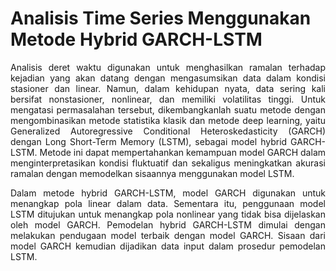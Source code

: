 # Analisis Time Series Menggunakan Metode Hybrid GARCH-LSTM

<p align="justify">
Analisis deret waktu digunakan untuk menghasilkan ramalan terhadap kejadian yang akan datang dengan mengasumsikan data dalam kondisi stasioner dan linear. Namun, dalam kehidupan nyata, data sering kali bersifat nonstasioner, nonlinear, dan memiliki volatilitas tinggi. Untuk mengatasi permasalahan tersebut, dikembangkanlah suatu metode dengan mengombinasikan metode statistika klasik dan metode deep learning, yaitu Generalized Autoregressive Conditional Heteroskedasticity (GARCH) dengan Long Short-Term Memory (LSTM), sebagai model hybrid GARCH-LSTM. Metode ini dapat mempertahankan kemampuan model GARCH dalam menginterpretasikan kondisi fluktuatif dan sekaligus meningkatkan akurasi ramalan dengan memodelkan sisaannya menggunakan model LSTM.
  
<p align="justify">
Dalam metode hybrid GARCH-LSTM, model GARCH digunakan untuk menangkap pola linear dalam data. Sementara itu, penggunaan model LSTM ditujukan untuk menangkap pola nonlinear yang tidak bisa dijelaskan oleh model GARCH. Pemodelan hybrid GARCH-LSTM dimulai dengan melakukan pendugaan model terbaik dengan model GARCH. Sisaan dari model GARCH kemudian dijadikan data input dalam prosedur pemodelan LSTM.
</p>
